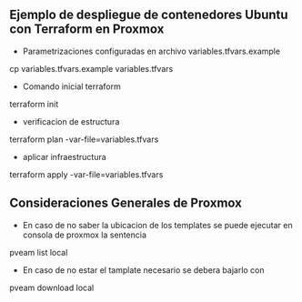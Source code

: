 ## Ejemplo de despliegue de contenedores Ubuntu con Terraform en Proxmox

* Parametrizaciones configuradas en archivo variables.tfvars.example

cp variables.tfvars.example variables.tfvars

* Comando inicial terraform

terraform init

* verificacion de estructura

terraform plan -var-file=variables.tfvars

* aplicar infraestructura

terraform apply -var-file=variables.tfvars

## Consideraciones Generales de Proxmox

* En caso de no saber la ubicacion de los templates se puede ejecutar en consola de proxmox la sentencia

pveam list local

* En caso de no estar el tamplate necesario se debera bajarlo con

pveam download local <template-name>

